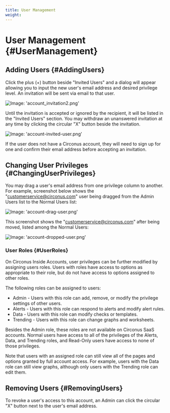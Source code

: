 ```yaml
---
title: User Management
weight:
---
```


# User Management {#UserManagement}

## Adding Users {#AddingUsers}
Click the plus (+) button beside "Invited Users" and a dialog will appear allowing you to input the new user's email address and desired privilege level. An invitation will be sent via email to that user.

![Image: 'account_invitation2.png'](/images/circonus/account_invitation2.png)

Until the invitation is accepted or ignored by the recipient, it will be listed in the "Invited Users" section. You may withdraw an unanswered invitation at any time by clicking the circular "X" button beside the invitation.

![Image: 'account-invited-user.png'](/images/circonus/account-invited-user.png)

If the user does not have a Circonus account, they will need to sign up for one and confirm their email address before accepting an invitation. 

## Changing User Privileges {#ChangingUserPrivileges}
You may drag a user's email address from one privilege column to another. For example, screenshot below shows the "customerservice@circonus.com" user being dragged from the Admin Users list to the Normal Users list:

![Image: 'account-drag-user.png'](/images/circonus/account-drag-user.png) 

This screenshot shows the "customerservice@circonus.com" after being moved, listed among the Normal Users:

![Image: 'account-dropped-user.png'](/images/circonus/account-dropped-user.png)

### User Roles {#UserRoles}
On Circonus Inside Accounts, user privileges can be further modified by assigning users roles. Users with roles have access to options as appropriate to their role, but do not have access to options assigned to other roles.

The following roles can be assigned to users:
 * Admin - Users with this role can add, remove, or modify the privilege settings of other users.
 * Alerts - Users with this role can respond to alerts and modify alert rules.
 * Data - Users with this role can modify checks or templates.
 * Trending - Users with this role can change graphs and worksheets.

Besides the Admin role, these roles are not available on Circonus SaaS accounts. Normal users have access to all of the privileges of the Alerts, Data, and Trending roles, and Read-Only users have access to none of those privileges.

Note that users with an assigned role can still view all of the pages and options granted by full account access. For example, users with the Data role can still view graphs, although only users with the Trending role can edit them.

## Removing Users {#RemovingUsers}
To revoke a user's access to this account, an Admin can click the circular "X" button next to the user's email address.
